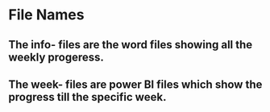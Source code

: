 # File Names  
## The info- files are the word files showing all the weekly progeress.  
## The week- files are power BI files which show the progress till the specific week.

